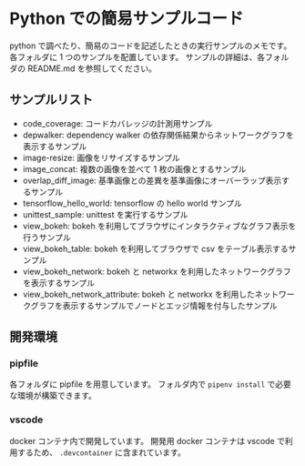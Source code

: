 # Python での簡易サンプルコード

python で調べたり、簡易のコードを記述したときの実行サンプルのメモです。
各フォルダに 1 つのサンプルを配置しています。
サンプルの詳細は、各フォルダの README.md を参照してください。

## サンプルリスト

- code_coverage: コードカバレッジの計測用サンプル
- depwalker: dependency walker の依存関係結果からネットワークグラフを表示するサンプル
- image-resize: 画像をリサイズするサンプル
- image_concat: 複数の画像を並べて 1 枚の画像とするサンプル
- overlap_diff_image: 基準画像との差異を基準画像にオーバーラップ表示するサンプル
- tensorflow_hello_world: tensorflow の hello world サンプル
- unittest_sample: unittest を実行するサンプル
- view_bokeh: bokeh を利用してブラウザにインタラクティブなグラフ表示を行うサンプル
- view_bokeh_table: bokeh を利用してブラウザで csv をテーブル表示するサンプル
- view_bokeh_network: bokeh と networkx を利用したネットワークグラフを表示するサンプル
- view_bokeh_network_attribute: bokeh と networkx を利用したネットワークグラフを表示するサンプルでノードとエッジ情報を付与したサンプル

## 開発環境

### pipfile

各フォルダに pipfile を用意しています。
フォルダ内で `pipenv install` で必要な環境が構築できます。

### vscode

docker コンテナ内で開発しています。
開発用 docker コンテナは vscode で利用するため、 `.devcontainer` に含まれています。

